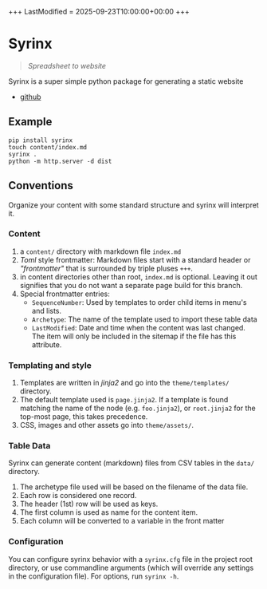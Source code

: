 +++
LastModified = 2025-09-23T10:00:00+00:00
+++

# Syrinx

> *Spreadsheet to website*

Syrinx is a super simple python package for generating a static website

* [github](https://github.com/JasperVanDenBosch/syrinx)

## Example

```
pip install syrinx
touch content/index.md
syrinx .
python -m http.server -d dist
```

## Conventions

Organize your content with some standard structure and syrinx will interpret it.


### Content

1. a `content/` directory with markdown file `index.md`
2. *Toml* style frontmatter: Markdown files start with a standard header or *"frontmatter"* that is surrounded by triple pluses `+++`. 
3. in content directories other than root, `index.md` is optional. Leaving it out signifies that you do not want a separate page build for this branch.
4. Special frontmatter entries:
    - `SequenceNumber`: Used by templates to order child items in menu's and lists.
    - `Archetype`: The name of the template used to import these table data
    - `LastModified`: Date and time when the content was last changed. The item will only be included in the sitemap if the file has this attribute.


### Templating and style

1. Templates are written in *jinja2* and go into the `theme/templates/` directory.
2. The default template used is `page.jinja2`. If a template is found matching the name of the node (e.g. `foo.jinja2`), or `root.jinja2` for the top-most page, this takes precedence.
3. CSS, images and other assets go into `theme/assets/`.


### Table Data

Syrinx can generate content (markdown) files from CSV tables in the `data/` directory.

1. The archetype file used will be based on the filename of the data file.
2. Each row is considered one record.
3. The header (1st) row will be used as keys.
4. The first column is used as name for the content item.
5. Each column will be converted to a variable in the front matter 

### Configuration

You can configure syrinx behavior with a `syrinx.cfg` file in the project root directory, 
or use commandline arguments (which will override any settings in the configuration file).
For options, run `syrinx -h`.